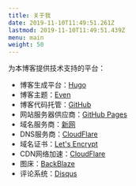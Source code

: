 ```yaml
---
title: 关于我
date: 2019-11-10T11:49:51.261Z
lastmod: 2019-11-10T11:49:51.439Z
menu: main
weight: 50
---
```


为本博客提供技术支持的平台：

* 博客生成平台：[Hugo](https://gohugo.io/)
* 博客主题：[Even](https://github.com/olOwOlo/hugo-theme-even)
* 博客代码托管：[GitHub](https://github.com/)
* 网站服务器供应商：[GitHub Pages](https://pages.github.com/)
* 域名服务商：[新网](http://www.xinnet.com/domain/domain.html)
* DNS服务商：[CloudFlare](https://www.cloudflare.com/)
* 域名证书：[Let's Encrypt](https://letsencrypt.org/)
* CDN网络加速：[CloudFlare](https://www.cloudflare.com/)
* 图床：[BackBlaze](https://www.backblaze.com/)
* 评论系统：[Disqus](https://disqus.com)

